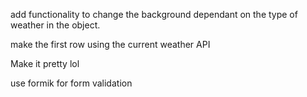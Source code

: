 add functionality to change the background dependant on the type of weather in the object.

make the first row using the current weather API

Make it pretty lol

use formik for form validation
